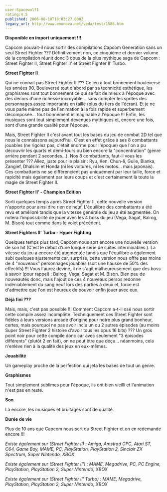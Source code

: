 ```yaml
---
user:Spacewolf1
rating:4.5
published: 2006-08-10T18:03:27.000Z
legacy_url: http://www.emunova.net/veda/test/1586.htm
---
```

**Disponible en import uniquement !!!**  

  

Capcom pouvait-il nous sortir des compilations Capcom Generation sans un seul Street Fighter ??? Définitivement non, ce cinquième et dernier volume de la compilation réunit donc 3 opus de la plus mythique saga de Capcom : Street Fighter II, Street Fighter II' et Street Fighter II' Turbo.  

  

**Street Fighter II**  

Qui ne connait pas Street Fighter II ??? Ce jeu a tout bonnement bouleversé les années 90\. Bouleversé tout d'abord par sa technicité esthétique, les graphismes sont tout bonnement ce qui se fait de mieux à l'époque avec des décors d'une richesse incroyable... sans compter les sprites des personnages assez importants en taille (plus du tiers de l'écran). Et je ne vous parle même pas de l'animation à la fois rapide et superbement décomposée... tout bonnement inimaginable à l'époque !!! Enfin, les musiques sont tout simplement devenues mythiques et, encore une fois, sont d'une grande qualité pour l'époque.  

Mais, Street Fighter II c'est avant tout les bases du jeu de combat 2D tel que nous le connaissons aujourd'hui. C'est en effet grâce à ses 8 combattants jouables (ne rigolez pas, c'était énorme pour l'époque) que l'on a pu découvrir les quarts et demi-tours ou bien encore la "concentration" (genre arrière pendant 2 secondes...). Nos 8 combattants, faut-il vous les présenter ??? Allez, juste pour le plaisir : Ryu, Ken, Chun-li, Guile, Blanka, Zangief, Dhalsim et Honda (ni les voitures, ni les motos... mais japonais). Ces combattants ne se différencient pas uniquement par leur taille, force et rapidité mais également par leurs coups et c'est certainement là toute la magie de Street Fighter II.  

  

**Street Fighter II' - Champion Edition**  

Sorti quelques temps après Street Fighter II, cette nouvelle version n'apporte pour ainsi dire rien de neuf. L'équilibre des combattants a été revu et amélioré tandis que la vitesse générale du jeu a été augmentée. On notera l'impossibilité de jouer avec les 4 boss du jeu (Vega, Sagat, Balrog, M. Bison) tout comme dans le volet précédent.  

  

**Street Fighters II' Turbo - Hyper Fighting**  

Quelques temps plus tard, Capcom nous sort encore une nouvelle version de son hit (C'est le début d'une longue série de suites interminables.). La vitesse du jeu a encore été augmentée tandis que l'équilibre a également subi quelques ajustements car, surprise, cette version nous offre pas moins de 4 "nouveaux" personnages jouables (soit une hausse de 50% des effectifs) !!! Vous l'aurez deviné, il ne s'agit malheureusement que des boss à savoir (pour rappel) : Balrog, Vega, Sagat et M. Bison. Bien peu de nouveautés donc, mais l'ajout de ces 4 nouveaux persos redonne indéniablement du sang neuf lors des parties à deux et, force est d'admettre que l'on est heureux de pouvoir enfin jouer avec eux.  

  

**Déjà fini ???**  

Mais, mais, c'est pas possible !!! Comment Capcom a-t-il osé nous sortir cette compile assez incomplète. Techniquement ces Street Fighter sont fidèles à leurs versions arcade d'origine pour notre plus grand bonheur, certes, mais pourquoi ne pas avoir inclu un ou 2 autres épisodes (au moins Super Street Fighter 2 histoire d'avoir tous les opus 16 bits) ??? Un gros point noir pour cette compile donc car avec seulement "3 épisodes différents" (plutôt 2 en fait), on ne peut être que déçu... néanmoins, cela n'enlève rien à la qualité des jeux en eux-mêmes.  

  

  

**Jouabilité**  

Un gameplay proche de la perfection qui jeta les bases de tout un genre.  

**Graphismes**  

Tout simplement sublimes pour l'époque, ils ont bien vieilli et l'animation n'est pas en reste.  

**Son**  

Là encore, les musiques et bruitages sont de qualité.  

**Durée de vie**  

Plus de 10 ans que Capcom nous sert du Street Fighter et on en redemande encore !!!  

  

  

_Existe également sur (Street Fighter II) :_ _Amiga, Amstrad CPC, Atari ST, C64, Game Boy, MAME, PC, PlayStation, PlayStation 2, Sinclair ZX Spectrum, Super Nintendo, XBOX_  

_Existe également sur (Street Fighter II') :_ _MAME, Megadrive, PC, PC Engine, PlayStation, PlayStation 2, Super Nintendo, XBOX_  

_Existe également sur (Street Fighter II' Turbo) :_ _MAME, Megadrive, PlayStation, PlayStation 2, Super Nintendo, XBOX_